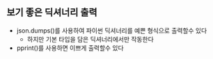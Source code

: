 ## 보기 좋은 딕셔너리 출력

- json.dumps()를 사용하여 파이썬 딕셔너리를 예쁜 형식으로 출력할수 있다
    - 하지만 기본 타입을 담은 딕셔너리에서만 작동한다
- pprint()를 사용하면 이쁘게 출력할수 있다 